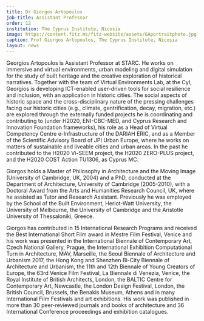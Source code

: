 ```yaml
---
title: Dr Giorgos Artopoulos
job-title: Assistant Professor
order: 12
institution: The Cyprus Institute, Nicosia
image: https://content.fitz.ms/fitz-website/assets/GAportraitphoto.jpg?key=exhibition
caption: Prof Giorgos Artopoulos, The Cyprus Institute, Nicosia
layout: news
---
```

Georgios Artopoulos is Assistant Professor at STARC. He works on immersive and virtual environments, urban modeling and digital simulation for the study of built heritage and the creative exploration of historical narratives. Together with the team of Virtual Environments Lab, at the CyI, Georgios is developing ICT-enabled user-driven tools for social resilience and inclusion, with an application in historic cities. The social aspects of historic space and the cross-disciplinary nature of the pressing challenges facing our historic cities (e.g., climate, gentrification, decay, migration, etc.) are explored through the externally funded projects he is coordinating and contributing to (under H2020, ENI-CBC-MED, and Cyprus Research and Innovation Foundation frameworks), his role as a Head of Virtual Competency Centre e-Infrastructure of the DARIAH ERIC, and as a Member of the Scientific Advisory Board of JPI Urban Europe, where he works on matters of sustainable and liveable cities and urban areas. In the past he contributed to the H2020 Vi-SEEM project, the H2020 ZERO-PLUS project, and the H2020 COST Action TU1306, as Cyprus MC.

Giorgos holds a Master of Philosophy in Architecture and the Moving Image (University of Cambridge, UK, 2004) and a PhD, conducted at the Department of Architecture, University of Cambridge (2005-2010), with a Doctoral Award from the Arts and Humanities Research Council, UK, where he assisted as Tutor and Research Assistant. Previously he was employed by the School of the Built Environment, Heriot-Watt University, the University of Melbourne, the University of Cambridge and the Aristotle University of Thessaloniki, Greece.

Giorgos has contributed in 15 International Research Programs and received the Best International Short Film award in Mestre Film Festival, Venice and his work was presented in the International Biennale of Contemporary Art, Czech National Gallery, Prague, the International Exhibition Computational Turn in Architecture, MAV, Marseille, the Seoul Biennale of Architecture and Urbanism 2017, the Hong Kong and Shenzhen Bi-City Biennale of Architecture and Urbanism, the 11th and 12th Biennale of Young Creators of Europe, the 63rd Venice Film Festival, La Biennale di Venezia, Venice, the Royal Institute of British Architects, London, the BALTIC Centre for Contemporary Art, Newcastle, the London Design Festival, London, the British Council, Brussels, the Benakis Museum, Athens and in many International Film Festivals and art exhibitions. His work was published in more than 30 peer-reviewed journals and books of architecture and 36 International Conference proceedings and exhibition catalogues.
